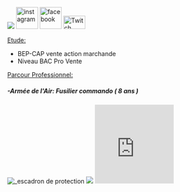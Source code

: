<htlm>
    
  <head>
       <p><img src= "https://image-uniservice.linternaute.com/image/150/1389758640/11742809.jpg">          
          <a href="https://www.instagram.com/azekiell/">
<img width="50" height="50" src="https://www.conseil-mlm.com/wp-content/uploads/2019/03/instagram-gerald.jpg" alt="instagram"></a>
          <a href="https://www.facebook.com/beauvallet.julien">
<img width="50" height="50" src="https://png2.kisspng.com/sh/e231742347c203d1df0b648f783d0d44/L0KzQYm3V8E2N6ZrgZH0aYP2gLBuTfxwb5Cye9H2cIX3dcO0ifNwdqQyftNsZXLyf7y0gBxqeF5miuY2c4TkfLr1TcVjPJNoSNg5Y3HmRIG3TsUzO2Y3TKI8MUW2QYeCUcI1QGk4SKc3cH7q/kisspng-logo-computer-icons-facebook-clip-art-stalin-5b4bc0f0cac400.5235240315316912488305.png" alt="facebook"></a>
          <a href="https://www.twitch.tv/djub0otv">
<img width="50" height="30"
src="https://icon-library.net//images/twitch-icon-png/twitch-icon-png-0.jpg" alt="Twitch"></a></p>           
  </head>
  <body>  
   <span style="text-decoration: underline;">Etude:</span>
       <ul>
         <li>BEP-CAP vente action marchande</li>
         <li>Niveau BAC Pro Vente</li>
       </ul>
  
   <span style="text-decoration: underline;">Parcour Professionnel:</span>
    
  <h5>-Armée de l'Air: Fusilier commando ( 8 ans )</h5>
   <p>
      <img src="https://unplyondotorg.files.wordpress.com/2015/11/fusco512.png?w=150&h=150" alt="_escadron de protection">
      <img src= "https://a4-images.myspacecdn.com/images04/8/c3f4ffcffe274591b6ae50a3f2e1cce5/full.jpg">
      <iframe src= "https://giphy.com/embed/9P94yLRR2R4LFNNXIg" width="180" height="180" frameBorder="0" class="giphy-embed" allowFullScreen></p>
   
  <h5>-STEF: Agent de quai ( 2 ans )</h5>   
   <p>
      <img width="150" height="50" src= https://fracademic.com/pictures/frwiki/76/Logo_STEF-TFE.JPG alt="logo stef"></p>        

   <span style="text-decoration: underline;">Passions:</span>
   
  <h5>-Support numérique</h5>
    <p>
      <iframe src="https://giphy.com/embed/12Skx13YeskrIc" width="180" height="180" frameBorder="0" allowFullScreen>
      <iframe src="https://giphy.com/embed/bcPP9NMX1Zr9u" width="180" height="180" frameBorder="0" class="giphy-embed" allowFullScreen>
      </iframe>    
    </p>
    
    
    
    
   
    
    
    
    
    
    
    
    
    
    
    
  </body>

<htlm>

